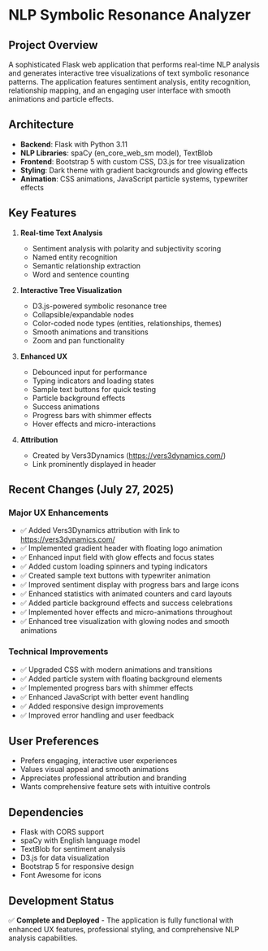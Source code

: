 # NLP Symbolic Resonance Analyzer

## Project Overview
A sophisticated Flask web application that performs real-time NLP analysis and generates interactive tree visualizations of text symbolic resonance patterns. The application features sentiment analysis, entity recognition, relationship mapping, and an engaging user interface with smooth animations and particle effects.

## Architecture
- **Backend**: Flask with Python 3.11
- **NLP Libraries**: spaCy (en_core_web_sm model), TextBlob
- **Frontend**: Bootstrap 5 with custom CSS, D3.js for tree visualization
- **Styling**: Dark theme with gradient backgrounds and glowing effects
- **Animation**: CSS animations, JavaScript particle systems, typewriter effects

## Key Features
1. **Real-time Text Analysis**
   - Sentiment analysis with polarity and subjectivity scoring
   - Named entity recognition
   - Semantic relationship extraction
   - Word and sentence counting

2. **Interactive Tree Visualization**
   - D3.js-powered symbolic resonance tree
   - Collapsible/expandable nodes
   - Color-coded node types (entities, relationships, themes)
   - Smooth animations and transitions
   - Zoom and pan functionality

3. **Enhanced UX**
   - Debounced input for performance
   - Typing indicators and loading states
   - Sample text buttons for quick testing
   - Particle background effects
   - Success animations
   - Progress bars with shimmer effects
   - Hover effects and micro-interactions

4. **Attribution**
   - Created by Vers3Dynamics (https://vers3dynamics.com/)
   - Link prominently displayed in header

## Recent Changes (July 27, 2025)
### Major UX Enhancements
- ✅ Added Vers3Dynamics attribution with link to https://vers3dynamics.com/
- ✅ Implemented gradient header with floating logo animation
- ✅ Enhanced input field with glow effects and focus states
- ✅ Added custom loading spinners and typing indicators
- ✅ Created sample text buttons with typewriter animation
- ✅ Improved sentiment display with progress bars and large icons
- ✅ Enhanced statistics with animated counters and card layouts
- ✅ Added particle background effects and success celebrations
- ✅ Implemented hover effects and micro-animations throughout
- ✅ Enhanced tree visualization with glowing nodes and smooth animations

### Technical Improvements
- ✅ Upgraded CSS with modern animations and transitions
- ✅ Added particle system with floating background elements
- ✅ Implemented progress bars with shimmer effects
- ✅ Enhanced JavaScript with better event handling
- ✅ Added responsive design improvements
- ✅ Improved error handling and user feedback

## User Preferences
- Prefers engaging, interactive user experiences
- Values visual appeal and smooth animations
- Appreciates professional attribution and branding
- Wants comprehensive feature sets with intuitive controls

## Dependencies
- Flask with CORS support
- spaCy with English language model
- TextBlob for sentiment analysis
- D3.js for data visualization
- Bootstrap 5 for responsive design
- Font Awesome for icons

## Development Status
✅ **Complete and Deployed** - The application is fully functional with enhanced UX features, professional styling, and comprehensive NLP analysis capabilities.